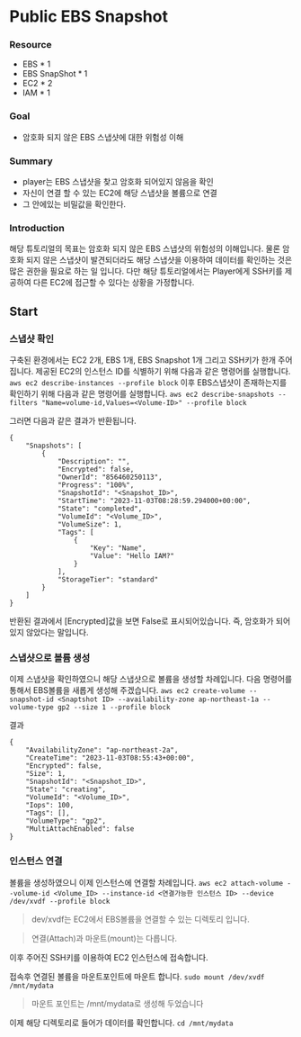 # Public EBS Snapshot

### Resource

- EBS * 1
- EBS SnapShot * 1
- EC2 * 2
- IAM * 1

### Goal

- 암호화 되지 않은 EBS 스냅샷에 대한 위험성 이해

### Summary

- player는 EBS 스냅샷을 찾고 암호화 되어있지 않음을 확인
- 자신이 연결 할 수 있는 EC2에 해당 스냅샷을 볼륨으로 연결
- 그 안에있는 비밀값을 확인한다.


### Introduction
해당 튜토리얼의 목표는 암호화 되지 않은 EBS 스냅샷의 위험성의 이해입니다.
물론 암호화 되지 않은 스냅샷이 발견되더라도 해당 스냅샷을 이용하여 데이터를 확인하는 것은 많은 권한을 필요로 하는 일 입니다.
다만 해당 튜토리얼에서는 Player에게 SSH키를 제공하여 다른 EC2에 접근할 수 있다는 상황을 가정합니다.

## Start

### 스냅샷 확인
구축된 환경에서는 EC2 2개, EBS 1개, EBS Snapshot 1개 그리고 SSH키가 한개 주어집니다.
제공된 EC2의 인스턴스 ID를 식별하기 위해 다음과 같은 명령어를 실행합니다.
```aws ec2 describe-instances --profile block```
이후 EBS스냅샷이 존재하는지를 확인하기 위해 다음과 같은 명령어를 실행합니다.
```aws ec2 describe-snapshots --filters "Name=volume-id,Values=<Volume-ID>" --profile block```

그러면 다음과 같은 결과가 반환됩니다.
```
{
    "Snapshots": [
        {
            "Description": "",
            "Encrypted": false,
            "OwnerId": "856460250113",
            "Progress": "100%",
            "SnapshotId": "<Snapshot_ID>",
            "StartTime": "2023-11-03T08:28:59.294000+00:00",
            "State": "completed",
            "VolumeId": "<Volume_ID>",
            "VolumeSize": 1,
            "Tags": [
                {
                    "Key": "Name",
                    "Value": "Hello IAM?"
                }
            ],
            "StorageTier": "standard"
        }
    ]
}

```

반환된 결과에서 [Encrypted]값을 보면 False로 표시되어있습니다. 즉, 암호화가 되어있지 않았다는 말입니다.

### 스냅샷으로 볼륨 생성
이제 스냅샷을 확인하였으니 해당 스냅샷으로 볼륨을 생성할 차례입니다.
다음 명령어를 통해서 EBS볼륨을 새롭게 생성해 주겠습니다.
```aws ec2 create-volume --snapshot-id <Snaptshot ID> --availability-zone ap-northeast-1a --volume-type gp2 --size 1 --profile block```

결과
```
{
    "AvailabilityZone": "ap-northeast-2a",
    "CreateTime": "2023-11-03T08:55:43+00:00",
    "Encrypted": false,
    "Size": 1,
    "SnapshotId": "<Snapshot_ID>",
    "State": "creating",
    "VolumeId": "<Volume_ID>",
    "Iops": 100,
    "Tags": [],
    "VolumeType": "gp2",
    "MultiAttachEnabled": false
}
```

### 인스턴스 연결

볼륨을 생성하였으니 이제 인스턴스에 연결할 차례입니다.
```aws ec2 attach-volume --volume-id <Volume_ID> --instance-id <연결가능한 인스턴스 ID> --device /dev/xvdf --profile block```

> dev/xvdf는 EC2에서 EBS볼륨을 연결할 수 있는 디렉토리 입니다.

> 연결(Attach)과 마운트(mount)는 다릅니다.

이후 주어진 SSH키를 이용하여 EC2 인스턴스에 접속합니다.

접속후 연결된 볼륨을 마운트포인트에 마운트 합니다.
```sudo mount /dev/xvdf /mnt/mydata```
> 마운트 포인트는 /mnt/mydata로 생성해 두었습니다


이제 해당 디렉토리로 들어가 데이터를 확인합니다.
```cd /mnt/mydata```